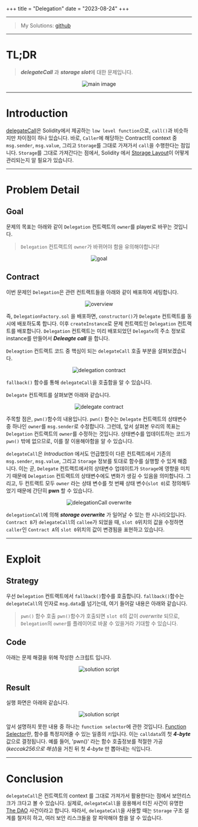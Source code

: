 +++
title = "Delegation"
date = "2023-08-24"
+++


---

> My Solutions: [github](https://github.com/c0np4nn4/EtherStudy/tree/main/ethernaut_solution)

---

# TL;DR
> ***delegateCall*** 과 ***storage slot***에 대한 문제입니다.

<center>
<img alt="main image" src="https://images.unsplash.com/photo-1524769490-6d12a683d9ee?ixlib=rb-4.0.3&ixid=M3wxMjA3fDB8MHxwaG90by1wYWdlfHx8fGVufDB8fHx8fA%3D%3D&auto=format&fit=crop&w=2035&q=80" />
</center>

---

# Introduction
[delegateCall](https://solidity-by-example.org/delegatecall/)은 Solidity에서 제공하는 `low level function`으로, `call()`과 비슷하지만 차이점이 하나 있습니다.
바로, `Caller`에 해당하는 Contract의 context 중 `msg.sender`, `msg.value`, 그리고 `Storage`를 그대로 가져가서 `call`을 수행한다는 점입니다.
`Storage`를 그대로 가져간다는 점에서, Solidity 에서 [Storage Layout](https://docs.soliditylang.org/en/v0.8.17/internals/layout_in_storage.html)이 어떻게 관리되는지 알 필요가 있습니다.

---

# Problem Detail
## Goal
문제의 목표는 아래와 같이 `Delegation` 컨트랙트의 `owner`를 player로 바꾸는 것입니다.
> `Delegation` 컨트랙트의 `owner`가 바뀌어야 함을 유의해야합니다!

<center>
<img alt="goal" src="../../ethernaut_img/6_delegation_1.png" />
</center>


## Contract
이번 문제인 `Delegation`은 관련 컨트랙트들을 아래와 같이 배포하여 세팅합니다.

<center>
<img alt="overview" src="../../ethernaut_img/6_delegation_2.png" />
</center>

즉, `DelegationFactory.sol` 을 배포하면, `constructor()`가 `Delegate` 컨트랙트를 동시에 배포하도록 합니다.
이후 `createInstance`로 문제 컨트랙트인 `Delegation` 컨트랙트를 배포합니다.
`Delegation` 컨트랙트는 미리 배포되었던 `Delegate`의 주소 정보로 instance를 만들어서 ***Deleagte call*** 을 합니다.

`Deleagtion` 컨트랙트 코드 중 핵심이 되는 `delegateCall` 호출 부분을 살펴보겠습니다.

<center>
<img alt="delegation contract" src="../../ethernaut_img/6_delegation_3.png" />
</center>

`fallback()` 함수를 통해 `delegateCall`을 호출함을 알 수 있습니다.

`Delegate` 컨트랙트를 살펴보면 아래와 같습니다.

<center>
<img alt="delegate contract" src="../../ethernaut_img/6_delegation_4.png" />
</center>

주목할 점은, `pwn()`함수의 내용입니다.
`pwn()` 함수는 `Delegate` 컨트랙트의 상태변수 중 하나인 `owner`를 `msg.sender`로 수정합니다.
그런데, 앞서 살펴본 우리의 목표는 `Delegation` 컨트랙트의 `owner`를 수정하는 것입니다.
상태변수를 업데이트하는 코드가 `pwn()` 밖에 없으므로, 이를 잘 이용해야함을 알 수 있습니다.

`delegateCall`은 *Introduction* 에서도 언급했듯이 다른 컨트랙트에서 기존의 `msg.sender`, `msg.value`, 그리고 `Storage` 정보를 토대로 함수를 실행할 수 있게 해줍니다.
이는 곧, `Delegate` 컨트랙트에서의 상태변수 업데이트가 `Storage`에 영향을 미치기 때문에 `Delegation` 컨트랙트의 상태변수에도 변화가 생길 수 있음을 의미합니다.
그리고, 두 컨트랙트 모두 `owner` 라는 상태 변수를 첫 번째 상태 변수(`slot 0`)로 정의해두었기 때문에 간단히 **pwn** 할 수 있습니다.

<center>
<img alt="delegationCall overwrite" src="../../ethernaut_img/6_delegation_5.png" />
</center>

`delegationCall`에 의해 ***storage overwrite*** 가 일어날 수 있는 한 시나리오입니다.
`Contract B`가 `delegateCall`의 `callee`가 되었을 때, `slot 0`위치의 값을 수정하면 `caller`인 `Contract A`의 `slot 0`위치의 값이 변경됨을 표현하고 있습니다.


---

# Exploit
## Strategy
우선 `Delegation` 컨트랙트에서 `fallback()`함수를 호출합니다.
`fallback()`함수는 `delegateCall`의 인자로 `msg.data`를 넘기는데, 여기 들어갈 내용은 아래와 같습니다.
> `pwn()` 함수 호출
`pwn()`함수가 호출되면 `slot 0`의 값이 *overwrite* 되므로, `Delegation`의 `owner`를 플레이어로 바꿀 수 있을거라 기대할 수 있습니다.

## Code
아래는 문제 해결을 위해 작성한 스크립트 입니다.

<center>
<img alt="solution script" src="../../ethernaut_img/6_delegation_6.png" />
</center>

## Result
실행 화면은 아래와 같습니다.

<center>
<img alt="solution script" src="../../ethernaut_img/6_delegation_7.png" />
</center>

앞서 설명하지 못한 내용 중 하나는 `function selector`에 관한 것입니다.
[Function Selector](https://solidity-by-example.org/function-selector/)란, 함수를 특정지어줄 수 있는 일종의 `키`입니다.
이는 `calldata`의 첫 ***4-byte*** 값으로 결정됩니다.
예를 들어, 'pwn()' 라는 함수 호출정보를 적절한 가공 (*keccak256으로 해싱*)을 거친 뒤 첫 *4-byte* 만 뽑아내는 식입니다.

---

# Conclusion
`delegateCall`은 컨트랙트의 context 를 그대로 가져가서 활용한다는 점에서 보안리스크가 크다고 볼 수 있습니다.
실제로, `delegateCall`을 응용해서 터진 사건이 유명한 [The DAO](https://blog.solidityscan.com/security-issues-with-delegate-calls-4ae64d775b76) 사건이라고 합니다.
따라서, `delegateCall`을 사용할 때는 `Storage` 구조 설계를 철저히 하고, 여러 보안 리스크들을 잘 파악해야 함을 알 수 있습니다.

<script src="https://utteranc.es/client.js"
        repo="c0np4nn4/utterance_repo"
        issue-term="pathname"
        label="utterances"
        theme="github-light"
        crossorigin="anonymous"
        async>
</script>
